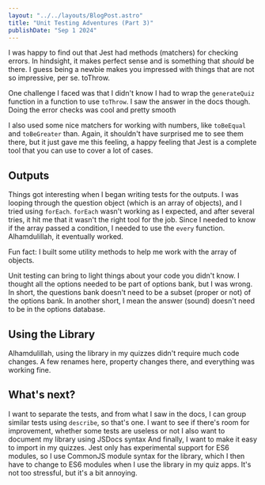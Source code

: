 ```yaml
---
layout: "../../layouts/BlogPost.astro"
title: "Unit Testing Adventures (Part 3)"
publishDate: "Sep 1 2024"
---
```


I was happy to find out that Jest had methods (matchers) for checking errors. In hindsight, it makes perfect sense and is something that *should* be there. I guess being a newbie makes you impressed with things that are not so impressive, per se.
toThrow.

One challenge I faced was that I didn't know I had to wrap the `generateQuiz` function in a function to use `toThrow`. I saw the answer in the docs though.
Doing the error checks was cool and pretty smooth

I also used some nice matchers for working with numbers, like `toBeEqual` and `toBeGreater` than. Again, it shouldn't have surprised me to see them there, but it just gave me this feeling, a happy feeling that Jest is a complete tool that you can use to cover a lot of cases.

## Outputs

Things got interesting when I began writing tests for the outputs. I was looping through the question object (which is an array of objects), and I tried using `forEach`. `forEach` wasn't working as I expected, and after several tries, it hit me that it wasn't the right tool for the job. Since I needed to know if the array passed a condition, I needed to use the `every` function. Alhamdulillah, it eventually worked.

Fun fact: I built some utility methods to help me work with the array of objects.

Unit testing can bring to light things about your code you didn't know.
I thought all the options needed to be part of options bank, but I was wrong. In short, the questions bank doesn't need to be a subset (proper or not) of the options bank. In another short, I mean the answer (sound) doesn't need to be in the options database.

## Using the Library
Alhamdulillah, using the library in my quizzes didn't require much code changes. A few renames here, property changes there, and everything was working fine.

## What's next?
I want to separate the tests, and from what I saw in the docs, I can group similar tests using `describe`, so that's one.
I want to see if there's room for improvement, whether some tests are useless or not
I also want to document my library using JSDocs syntax
And finally, I want to make it easy to import in my quizzes. Jest only has experimental support for ES6 modules, so I use CommonJS module syntax for the library, which I then have to change to ES6 modules when I use the library in my quiz apps. It's not too stressful, but it's a bit annoying.